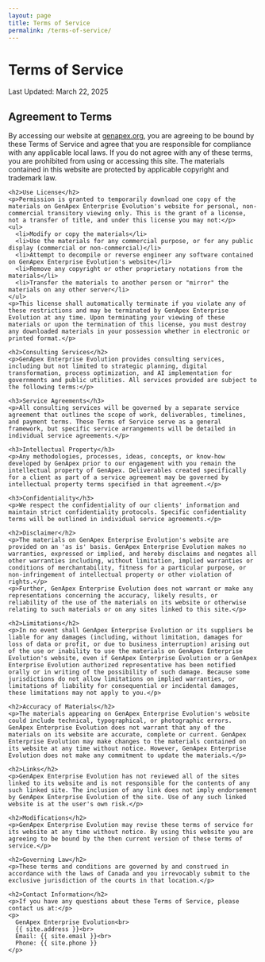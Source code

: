 ```yaml
---
layout: page
title: Terms of Service
permalink: /terms-of-service/
---
```


<div class="container">
  <div class="row mb-5">
    <div class="col-md-12">
      <h1 class="text-center mb-4">Terms of Service</h1>
      <p class="lead text-center">Last Updated: March 22, 2025</p>
    </div>
  </div>

  <div class="terms-content">
    <h2>Agreement to Terms</h2>
    <p>By accessing our website at <a href="https://genapex.org">genapex.org</a>, you are agreeing to be bound by these Terms of Service and agree that you are responsible for compliance with any applicable local laws. If you do not agree with any of these terms, you are prohibited from using or accessing this site. The materials contained in this website are protected by applicable copyright and trademark law.</p>

    <h2>Use License</h2>
    <p>Permission is granted to temporarily download one copy of the materials on GenApex Enterprise Evolution's website for personal, non-commercial transitory viewing only. This is the grant of a license, not a transfer of title, and under this license you may not:</p>
    <ul>
      <li>Modify or copy the materials</li>
      <li>Use the materials for any commercial purpose, or for any public display (commercial or non-commercial)</li>
      <li>Attempt to decompile or reverse engineer any software contained on GenApex Enterprise Evolution's website</li>
      <li>Remove any copyright or other proprietary notations from the materials</li>
      <li>Transfer the materials to another person or "mirror" the materials on any other server</li>
    </ul>
    <p>This license shall automatically terminate if you violate any of these restrictions and may be terminated by GenApex Enterprise Evolution at any time. Upon terminating your viewing of these materials or upon the termination of this license, you must destroy any downloaded materials in your possession whether in electronic or printed format.</p>

    <h2>Consulting Services</h2>
    <p>GenApex Enterprise Evolution provides consulting services, including but not limited to strategic planning, digital transformation, process optimization, and AI implementation for governments and public utilities. All services provided are subject to the following terms:</p>
    
    <h3>Service Agreements</h3>
    <p>All consulting services will be governed by a separate service agreement that outlines the scope of work, deliverables, timelines, and payment terms. These Terms of Service serve as a general framework, but specific service arrangements will be detailed in individual service agreements.</p>
    
    <h3>Intellectual Property</h3>
    <p>Any methodologies, processes, ideas, concepts, or know-how developed by GenApex prior to our engagement with you remain the intellectual property of GenApex. Deliverables created specifically for a client as part of a service agreement may be governed by intellectual property terms specified in that agreement.</p>
    
    <h3>Confidentiality</h3>
    <p>We respect the confidentiality of our clients' information and maintain strict confidentiality protocols. Specific confidentiality terms will be outlined in individual service agreements.</p>

    <h2>Disclaimer</h2>
    <p>The materials on GenApex Enterprise Evolution's website are provided on an 'as is' basis. GenApex Enterprise Evolution makes no warranties, expressed or implied, and hereby disclaims and negates all other warranties including, without limitation, implied warranties or conditions of merchantability, fitness for a particular purpose, or non-infringement of intellectual property or other violation of rights.</p>
    <p>Further, GenApex Enterprise Evolution does not warrant or make any representations concerning the accuracy, likely results, or reliability of the use of the materials on its website or otherwise relating to such materials or on any sites linked to this site.</p>

    <h2>Limitations</h2>
    <p>In no event shall GenApex Enterprise Evolution or its suppliers be liable for any damages (including, without limitation, damages for loss of data or profit, or due to business interruption) arising out of the use or inability to use the materials on GenApex Enterprise Evolution's website, even if GenApex Enterprise Evolution or a GenApex Enterprise Evolution authorized representative has been notified orally or in writing of the possibility of such damage. Because some jurisdictions do not allow limitations on implied warranties, or limitations of liability for consequential or incidental damages, these limitations may not apply to you.</p>

    <h2>Accuracy of Materials</h2>
    <p>The materials appearing on GenApex Enterprise Evolution's website could include technical, typographical, or photographic errors. GenApex Enterprise Evolution does not warrant that any of the materials on its website are accurate, complete or current. GenApex Enterprise Evolution may make changes to the materials contained on its website at any time without notice. However, GenApex Enterprise Evolution does not make any commitment to update the materials.</p>

    <h2>Links</h2>
    <p>GenApex Enterprise Evolution has not reviewed all of the sites linked to its website and is not responsible for the contents of any such linked site. The inclusion of any link does not imply endorsement by GenApex Enterprise Evolution of the site. Use of any such linked website is at the user's own risk.</p>

    <h2>Modifications</h2>
    <p>GenApex Enterprise Evolution may revise these terms of service for its website at any time without notice. By using this website you are agreeing to be bound by the then current version of these terms of service.</p>

    <h2>Governing Law</h2>
    <p>These terms and conditions are governed by and construed in accordance with the laws of Canada and you irrevocably submit to the exclusive jurisdiction of the courts in that location.</p>

    <h2>Contact Information</h2>
    <p>If you have any questions about these Terms of Service, please contact us at:</p>
    <p>
      GenApex Enterprise Evolution<br>
      {{ site.address }}<br>
      Email: {{ site.email }}<br>
      Phone: {{ site.phone }}
    </p>
  </div>
</div>
